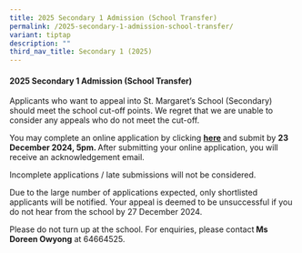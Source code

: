 ```yaml
---
title: 2025 Secondary 1 Admission (School Transfer)
permalink: /2025-secondary-1-admission-school-transfer/
variant: tiptap
description: ""
third_nav_title: Secondary 1 (2025)
---
```

<h4><strong>2025 Secondary 1 Admission (School Transfer)</strong></h4>
<p>Applicants who want to appeal into St. Margaret’s School (Secondary) should
meet the school cut-off points. We regret that we are unable to consider
any appeals who do not meet the cut-off.</p>
<p>You may complete an online application by clicking <strong><a href="https://form.gov.sg/639855823d38c800131cad45" rel="noopener noreferrer nofollow" target="_blank">here</a> </strong>and
submit by <strong>23 December 2024, 5pm. </strong>After submitting your
online application, you will receive an acknowledgement email.</p>
<p>Incomplete applications / late submissions will not be considered.</p>
<p>Due to the large number of applications expected, only shortlisted applicants
will be notified. Your appeal is deemed to be unsuccessful if you do not
hear from the school by 27 December 2024.</p>
<p>Please do not turn up at the school. For enquiries, please contact<strong> Ms Doreen Owyong</strong> at
64664525.</p>